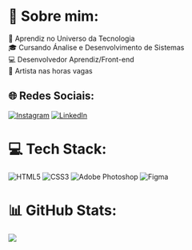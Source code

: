 # 🧭 Sobre mim:
💎 Aprendiz no Universo da Tecnologia <br>🎓 Cursando Ánalise e Desenvolvimento de Sistemas <br>💻 Desenvolvedor Aprendiz/Front-end<br>🎨 Artista nas horas vagas


## 🌐 Redes Sociais:
[![Instagram](https://img.shields.io/badge/Instagram-%23E4405F.svg?logo=Instagram&logoColor=white)](https://www.instagram.com/jacson.art/) [![LinkedIn](https://img.shields.io/badge/LinkedIn-%230077B5.svg?logo=linkedin&logoColor=white)](https://www.linkedin.com/in/jacson-almeida/) 

# 💻 Tech Stack:
![HTML5](https://img.shields.io/badge/html5-%23E34F26.svg?style=for-the-badge&logo=html5&logoColor=white) ![CSS3](https://img.shields.io/badge/CSS3-1572B6?style=for-the-badge&logo=css3&logoColor=white) ![Adobe Photoshop](https://img.shields.io/badge/adobephotoshop-%2331A8FF.svg?style=for-the-badge&logo=adobephotoshop&logoColor=white) ![Figma](https://img.shields.io/badge/figma-%23F24E1E.svg?style=for-the-badge&logo=figma&logoColor=white)

# 📊 GitHub Stats:
![](https://github-readme-stats.vercel.app/api/top-langs/?username=JacsonAlmeida&theme=swift&hide_border=false&include_all_commits=true&count_private=true&layout=compact)
